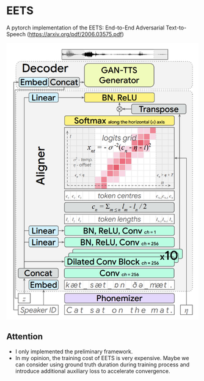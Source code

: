 # EETS
A pytorch implementation of the EETS: End-to-End Adversarial Text-to-Speech (https://arxiv.org/pdf/2006.03575.pdf)

![](./images/eets.png)

## Attention
* I only implemented the preliminary framework.
* In my opinion, the training cost of EETS is very expensive. Maybe we can consider using ground truth duration during training process and introduce additional auxiliary loss to accelerate convergence.
